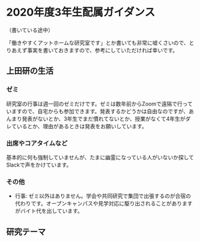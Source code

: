 # 2020年度3年生配属ガイダンス

（書いている途中）

「働きやすくアットホームな研究室です」とか書いても非常に嘘くさいので、とりあえず事実を書いておきますので、参考にしていただければ幸いです。

## 上田研の生活

### ゼミ

研究室の行事は週一回のゼミだけです。ゼミは数年前からZoomで遠隔で行っていますので、自宅からも参加できます。発表するかどうかは自由なのですが、あんまり発表がないとか、3年生でまだ慣れてないとか、授業がなくて4年生がダレているとか、理由があるときは発表をお願いしています。

### 出席やコアタイムなど

基本的に何も強制していませんが、たまに幽霊になっている人がいないか探してSlackで声をかけています。

### その他

* 行事: ゼミ以外はありません。学会や共同研究で集団で出張するのが合宿の代わりです。オープンキャンパスや見学対応に駆り出されることがありますがバイト代を出しています。



## 研究テーマ
